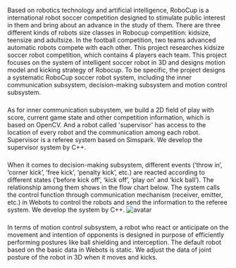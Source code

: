 Based on robotics technology and artificial intelligence, RoboCup is a international robot soccer competition designed to stimulate public interest in them and bring about an advance in the study of them. There are three different kinds of robots size classes in Robocup competition: kidsize, teensize and adultsize. In the football competition, two teams advanced automatic robots compete with each other. This project researches kidsize soccer robot competition, which contains 4 players each team. This project focuses on the system of intelligent soccer robot in 3D and designs motion model and kicking strategy of Robocup. To be specific, the project designs a systematic RoboCup soccer robot system, including the inner communication subsystem, decision-making subsystem and motion control subsystem. 
###
As for inner communication subsystem, we build a 2D field of play with score, current game state and other competition information, which is based on OpenCV. And a robot called 'supervisor' has access to the location of every robot and the communication among each robot. Supervisor is a referee system based on Simspark. We develop the supervisor system by C++. 
###
When it comes to decision-making subsystem, different events (‘throw in’, ‘corner kick’, ‘free kick’, ‘penalty kick’, etc.) are reacted according to different states (‘before kick off’, ‘kick off’, ‘play on’ and ‘kick ball’). The relationship among them shows in the flow chart below. The system calls the control function through communication mechanism (receiver, emitter, etc.) in Webots to control the robots and send the information to the referee system. We develop the system by C++.
![avatar](/Users/az/Desktop)
###
In terms of motion control subsystem, a robot who react or anticipate on the movement and intention of opponents is designed in purpose of efficiently performing postures like ball shielding and interception. The default robot based on the basic data in Webots is static. We adjust the data of joint posture of the robot in 3D when it moves and kicks.











